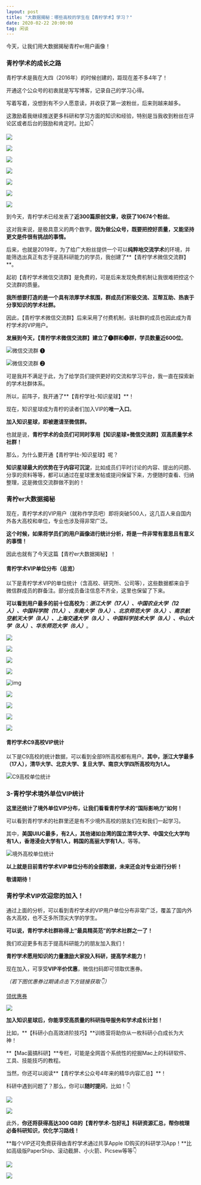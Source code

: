 ```yaml
---
layout: post
title: "大数据揭秘：哪些高校的学生在【青柠学术】学习？"
date: 2020-02-22 20:00:00
tag: 闲谈
---
```



今天，让我们用大数据揭秘青柠er用户画像！

### 青柠学术的成长之路

青柠学术是我在大四（2016年）的时候创建的，距现在差不多4年了！

开通这个公众号的初衷就是写写博客，记录自己的学习心得。

写着写着，没想到有不少人愿意读，并收获了第一波粉丝，后来则越来越多。

这激励着我继续推送更多科研和学习方面的知识和经验，特别是当我收到粉丝在评论区或者后台的鼓励和肯定时。比如👇

![](https://tva1.sinaimg.cn/large/0082zybply1gc5i5lrb6xj30n008ijrj.jpg)

![](https://tva1.sinaimg.cn/large/0082zybply1gc5i5qe0n3j30n009974k.jpg)

![](https://tva1.sinaimg.cn/large/0082zybply1gc5i5wzqjrj30n007smxa.jpg)

![](https://tva1.sinaimg.cn/large/0082zybply1gc5i62rqsyj30n009taaq.jpg)

![](https://tva1.sinaimg.cn/large/0082zybply1gc5i69s8dyj30n008caag.jpg)

![](https://tva1.sinaimg.cn/large/0082zybply1gc5i6ubsmjj30n009i0sx.jpg)

![](https://tva1.sinaimg.cn/large/0082zybply1gc5i6y2c9tj30n00813ys.jpg)

到今天，青柠学术已经发表了**近300篇原创文章，收获了10674个粉丝**。

这对我来说，是极具意义的两个数字。**因为做公众号，既要把控好质量，又能坚持更文是件很有挑战的事情。**

后来，也就是2019年，为了给广大粉丝提供一个可以**纯粹地交流学术**的环境，并能筛选出真正有志于提高科研能力的学员，我创建了**【青柠学术微信交流群】**。

起初【青柠学术微信交流群】是免费的，可是后来发现免费机制让我很难把控这个交流群的质量。

**我所想要打造的是一个具有浓厚学术氛围，群成员们积极交流、互帮互助、热衷于分享知识的学术社群。**

因此，【青柠学术微信交流群】后来采用了付费机制，该社群的成员也因此成为青柠学术的VIP用户。

**发展到今天，【青柠学术微信交流群】建立了❶群和❷群，学员数量近600位**。

![微信交流群 ❶](https://tva1.sinaimg.cn/large/00831rSTly1gd48v2w5b5j30t41k9b29.jpg)

![微信交流群 ❷](https://tva1.sinaimg.cn/large/00831rSTly1gd48y1m71bj30sk1jc79t.jpg)

可是我并不满足于此，为了给学员们提供更好的交流和学习平台，我一直在探索新的学术社群体系。

所以，前阵子，我开通了**【青柠学社-知识星球】**！

现在，知识星球成为青柠的读者们加入VIP的**唯一入口**。

**加入知识星球，即被邀请至微信群。**

也就是说，**青柠学术的会员们可同时享用【知识星球+微信交流群】双高质量学术社群！**

那么，为什么要开通【青柠学社-知识星球】呢？

**知识星球最大的优势在于内容可沉淀**，比如成员们平时讨论的内容、提出的问题、分享的资料等等，都可以通过在星球里发帖或提问保留下来，方便随时查看、归纳整理，这是微信交流群做不到的！

### 青柠er大数据揭秘

现在，青柠学术的VIP用户（就称作学员吧）即将突破500人，这几百人来自国内外各大高校和单位，专业也涉及得非常广泛。

**这个时候，如果将学员们的用户画像进行统计分析，将是一件非常有意思且有意义的事情！**

因此也就有了今天这篇【青柠er大数据揭秘】！

#### 青柠学术VIP单位分布（总览）

以下是青柠学术VIP的单位统计（含高校、研究所、公司等），这些数据都来自于微信群成员的群备注。部分成员备注信息不齐全，这里也保留了下来。

**可以看到用户最多的前十位高校为**：***浙江大学（17人）、中国农业大学（12人）、中国科学院（11人）、东南大学（9人）、北京师范大学（8人）、南京航空航天大学（8人）、上海交通大学（8人）、中国科学技术大学（8人）、中山大学（8人）、华东师范大学（6人）***。

![](https://tva1.sinaimg.cn/large/0082zybply1gc5i7z37vmj30n00ur76s.jpg)

![](https://tva1.sinaimg.cn/large/0082zybply1gc5i8ejtu8j30n00tpdia.jpg)

![](https://tva1.sinaimg.cn/large/0082zybply1gc5i8ngmmij30n00ti0uz.jpg)

![](https://tva1.sinaimg.cn/large/0082zybply1gc5iihyx63j30n00td40w.jpg)

![img](https://tva1.sinaimg.cn/large/0082zybply1gc5hhtddjbj30n00t8tb4.jpg)

![](https://tva1.sinaimg.cn/large/0082zybply1gc5i957uelj30n00t2wgp.jpg)

![](https://tva1.sinaimg.cn/large/0082zybply1gc5i9kqn1ij30n00tegnv.jpg)

![](https://tva1.sinaimg.cn/large/0082zybply1gc5i9wukeuj30n00tf76o.jpg)

![](https://tva1.sinaimg.cn/large/0082zybply1gc5ia3wtsnj30n00e1gmf.jpg)

#### 青柠学术C9高校VIP统计

以下是C9高校的统计数据，可以看到全部9所高校都有用户。**其中，浙江大学最多（17人），清华大学、北京大学、复旦大学、南京大学四所高校均为1人。**

![C9高校单位统计](https://tva1.sinaimg.cn/large/00831rSTly1gd49h0o4b5j30ik099750.jpg)

### 3-青柠学术境外单位VIP统计

**这里还统计了境外单位VIP分布，让我们看看青柠学术的“国际影响力”如何！**

可以看到青柠学术的社群里还是有不少境外高校的朋友们在和我们一起学习。

其中，**美国UIUC最多，有2人，其他诸如台湾的国立清华大学、中国文化大学均有1人，香港浸会大学有1人，韩国的高丽大学有1人**，等等。

![境外高校单位统计](https://tva1.sinaimg.cn/large/00831rSTly1gd49hcc17ej30if09lgmn.jpg)

**以上就是目前青柠学术VIP单位分布的全部数据，未来还会对专业进行分析！**

**敬请期待！**

### 青柠学术VIP欢迎您的加入！

通过上面的分析，可以看到青柠学术的VIP用户单位分布非常广泛，覆盖了国内外各大高校，也不乏多所顶尖大学的学生。

**可以说，青柠学术社群称得上“最具精英范”的学术社群之一了！**

我们欢迎更多有志于提高科研能力的朋友加入我们！

**青柠学术愿用知识的力量激励大家投入科研，提高学术能力！**

现在加入，可享受**VIP半价优惠**，微信扫码即可领取优惠券。

*（若下图优惠券过期请点击下方链接获取👇）*

[领优惠券](https://mp.weixin.qq.com/s/qCtHNc8Vq4VPI0nyQtR85w) 

![](https://tva1.sinaimg.cn/large/0082zybply1gc5ibqv2gaj30g40o9ta5.jpg)

**加入知识星球后，你能享受高质量的科研指导服务和学术成长计划！**

比如，**【科研小白高效进阶技巧】**训练营将助你从一枚科研小白成长为大神！

**【Mac菌搞科研】**专栏，可能是全网首个系统性的挖掘Mac上的科研软件、工具、技能技巧的教程。

当然，你还可以阅读**【青柠学术公众号4年来的精华内容汇总】**！

科研中遇到问题了？那么，你可以**随时提问**，比如！👇

![](https://tva1.sinaimg.cn/large/0082zybply1gc5icksfiaj30ku1i2dkv.jpg)

![](https://tva1.sinaimg.cn/large/0082zybply1gc5icy5x03j30ku1g8tc2.jpg)

此外，**你还将获得高达300 GB的【青柠学术-包好礼】科研资源汇总，帮你梳理必备科研知识，优化学习路线！**

**每个VIP还可免费获得由青柠学术通过共享Apple ID购买的科研学习App！**比如高级版PaperShip、滚动截屏、小火箭、Picsew等等👇

![](https://tva1.sinaimg.cn/large/0082zybply1gc5id7sz1aj30ku1h6n1k.jpg)

![](https://tva1.sinaimg.cn/large/0082zybply1gc5idrszl6j30ku1ci0vy.jpg)
